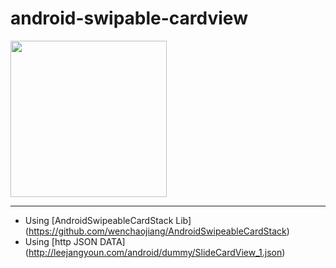 # android-swipable-cardview

<img src="https://github.com/jangyoun/android-swipable-cardview/raw/master/preview.gif" width="250">

---
 - Using [AndroidSwipeableCardStack Lib] (https://github.com/wenchaojiang/AndroidSwipeableCardStack)
 - Using [http JSON DATA] (http://leejangyoun.com/android/dummy/SlideCardView_1.json)

